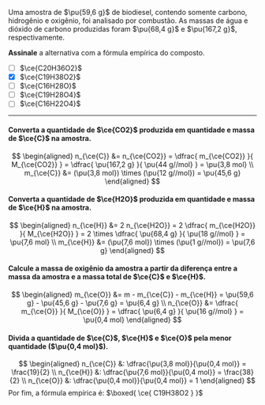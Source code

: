 Uma amostra de $\pu{59,6 g}$ de biodiesel, contendo somente carbono, hidrogênio e oxigênio, foi analisado por combustão. As massas de água e dióxido de carbono produzidas foram $\pu{68,4 g}$ e $\pu{167,2 g}$, respectivamente.

**Assinale** a alternativa com a fórmula empírica do composto.

- [ ] $\ce{C20H36O2}$
- [x] $\ce{C19H38O2}$
- [ ] $\ce{C16H28O}$
- [ ] $\ce{C19H28O4}$
- [ ] $\ce{C16H22O4}$

---

#### Converta a quantidade de $\ce{CO2}$ produzida em quantidade e massa de $\ce{C}$ na amostra.

$$
\begin{aligned}
    n_{\ce{C}} 
        &= n_{\ce{CO2}} 
        = \dfrac{ m_{\ce{CO2}} }{ M_{\ce{CO2}}  } 
        = \dfrac{ \pu{167,2 g} }{ \pu{44 g//mol} } 
        = \pu{3,8 mol} \\
    m_{\ce{C}} 
        &= (\pu{3,8 mol}) \times (\pu{12 g//mol}) = \pu{45,6 g}
\end{aligned}
$$

#### Converta a quantidade de $\ce{H2O}$ produzida em quantidade e massa de $\ce{H}$ na amostra.

$$
\begin{aligned}
    n_{\ce{H}}
        &= 2 n_{\ce{H2O}}
        = 2 \dfrac{ m_{\ce{H2O}} }{ M_{\ce{H2O}}  } 
        = 2 \times \dfrac{ \pu{68,4 g} }{ \pu{18 g//mol} } 
        = \pu{7,6 mol} \\
    m_{\ce{H}} 
        &= (\pu{7,6 mol}) \times (\pu{1 g//mol}) = \pu{7,6 g}
\end{aligned}
$$

#### Calcule a massa de oxigênio da amostra a partir da diferença entre a massa da amostra e a massa total de $\ce{C}$ e $\ce{H}$.

$$
\begin{aligned}
    m_{\ce{O}}
        &= m - m_{\ce{C}} - m_{\ce{H}}
        = \pu{59,6 g} - \pu{45,6 g} - \pu{7,6 g} = \pu{6,4 g} \\
    n_{\ce{O}}
        &= \dfrac{ m_{\ce{O}} }{ M_{\ce{O}}  } 
        = \dfrac{ \pu{6,4 g} }{ \pu{16 g//mol} } = \pu{0,4 mol}
\end{aligned}
$$

#### Divida a quantidade de $\ce{C}$, $\ce{H}$ e $\ce{O}$ pela menor quantidade ($\pu{0,4 mol}$).

$$
\begin{aligned}
    n_{\ce{C}} &: \dfrac{\pu{3,8 mol}}{\pu{0,4 mol}} = \frac{19}{2} \\
    n_{\ce{H}} &: \dfrac{\pu{7,6 mol}}{\pu{0,4 mol}} = \frac{38}{2} \\
    n_{\ce{O}} &: \dfrac{\pu{0,4 mol}}{\pu{0,4 mol}} = 1
\end{aligned}
$$
Por fim, a fórmula empírica é: $\boxed{ \ce{ C19H38O2 } }$
